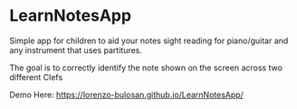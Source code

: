 # LearnNotesApp
Simple app for children to aid your notes sight reading for piano/guitar and any instrument that uses partitures.

The goal is to correctly identify the note shown on the screen across two different Clefs 

Demo Here:
https://lorenzo-bulosan.github.io/LearnNotesApp/
